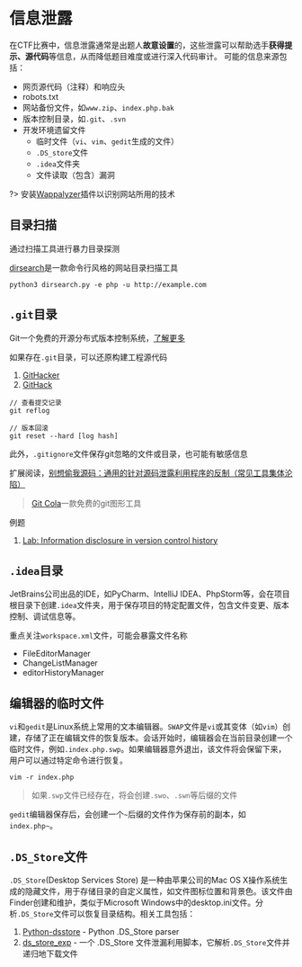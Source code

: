 # 信息泄露

在CTF比赛中，信息泄露通常是出题人**故意设置**的，这些泄露可以帮助选手**获得提示、源代码**等信息，从而降低题目难度或进行深入代码审计。
可能的信息来源包括：

- 网页源代码（注释）和响应头
- robots.txt
- 网站备份文件，如`www.zip`、`index.php.bak`
- 版本控制目录，如`.git`、`.svn`
- 开发环境遗留文件
  - 临时文件（`vi`、`vim`、`gedit`生成的文件）
  - `.DS_store`文件
  - `.idea`文件夹
  - 文件读取（包含）漏洞

?> 安装[Wappalyzer](https://www.wappalyzer.com/)插件以识别网站所用的技术

## 目录扫描

通过扫描工具进行暴力目录探测

[dirsearch](https://github.com/maurosoria/dirsearch)是一款命令行风格的网站目录扫描工具

```shell
python3 dirsearch.py -e php -u http://example.com
```

## `.git`目录

Git一个免费的开源分布式版本控制系统，[了解更多](https://www.liaoxuefeng.com/wiki/896043488029600)

如果存在`.git`目录，可以还原构建工程源代码

1. [GitHacker](https://github.com/WangYihang/GitHacker)
2. [GitHack](https://github.com/lijiejie/GitHack)

```shell
// 查看提交记录
git reflog 

// 版本回滚
git reset --hard [log hash]
```

此外，`.gitignore`文件保存git忽略的文件或目录，也可能有敏感信息

扩展阅读，[别想偷我源码：通用的针对源码泄露利用程序的反制（常见工具集体沦陷）](https://drivertom.blogspot.com/2021/08/git.html)

> [Git Cola](https://git-cola.github.io/)一款免费的git图形工具

例题
1. [Lab: Information disclosure in version control history](https://portswigger.net/web-security/information-disclosure/exploiting/lab-infoleak-in-version-control-history)

## `.idea`目录

JetBrains公司出品的IDE，如PyCharm、IntelliJ IDEA、PhpStorm等，会在项目根目录下创建`.idea`文件夹，用于保存项目的特定配置文件，包含文件变更、版本控制、调试信息等。

重点关注`workspace.xml`文件，可能会暴露文件名称

- FileEditorManager
- ChangeListManager
- editorHistoryManager

## 编辑器的临时文件

`vi`和`gedit`是Linux系统上常用的文本编辑器。`SWAP`文件是`vi`或其变体（如`vim`）创建，存储了正在编辑文件的恢复版本。会话开始时，编辑器会在当前目录创建一个临时文件，例如`.index.php.swp`。如果编辑器意外退出，该文件将会保留下来，用户可以通过特定命令进行恢复。

```shell
vim -r index.php
```

> 如果`.swp`文件已经存在，将会创建`.swo`、`.swn`等后缀的文件

`gedit`编辑器保存后，会创建一个`~`后缀的文件作为保存前的副本，如`index.php~`。

<!--
[.SWP File Extension](https://fileinfo.com/extension/swp)
-->

## `.DS_Store`文件

`.DS_Store`(Desktop Services Store) 是一种由苹果公司的Mac OS X操作系统生成的隐藏文件，用于存储目录的自定义属性，如文件图标位置和背景色。该文件由Finder创建和维护，类似于Microsoft Windows中的desktop.ini文件。分析`.DS_Store`文件可以恢复目录结构。相关工具包括：

1. [Python-dsstore](https://github.com/gehaxelt/Python-dsstore) - Python .DS_Store parser
2. [ds_store_exp](https://github.com/lijiejie/ds_store_exp) - 一个 .DS_Store 文件泄漏利用脚本，它解析`.DS_Store`文件并递归地下载文件
